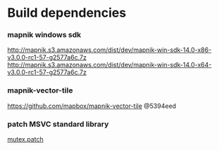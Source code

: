 # Build dependencies

### mapnik windows sdk
http://mapnik.s3.amazonaws.com/dist/dev/mapnik-win-sdk-14.0-x86-v3.0.0-rc1-57-g2577a6c.7z
http://mapnik.s3.amazonaws.com/dist/dev/mapnik-win-sdk-14.0-x64-v3.0.0-rc1-57-g2577a6c.7z

### mapnik-vector-tile 
https://github.com/mapbox/mapnik-vector-tile @5394eed

### patch MSVC standard library 
[mutex.patch](mutex.patch)